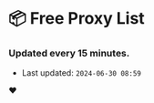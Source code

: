 # :package: Free Proxy List
### Updated every 15 minutes.

- Last updated: `2024-06-30 08:59`

:heart:
